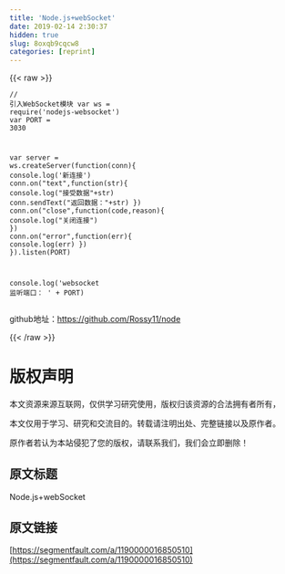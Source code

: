 ```yaml
---
title: 'Node.js+webSocket' 
date: 2019-02-14 2:30:37
hidden: true
slug: 8oxqb9cqcw8
categories: [reprint]
---
```


{{< raw >}}

                    
<div class="widget-codetool" style="display:none;">
      <div class="widget-codetool--inner">
      <span class="selectCode code-tool" data-toggle="tooltip" data-placement="top" title="" data-original-title="全选"></span>
      <span type="button" class="copyCode code-tool" data-toggle="tooltip" data-placement="top" data-clipboard-text="// 引入WebSocket模块
var ws = require('nodejs-websocket')
var PORT = 3030

var server = ws.createServer(function(conn){
    console.log('新连接')
    conn.on(&quot;text&quot;,function(str){
        console.log(&quot;接受数据&quot;+str)
        conn.sendText(&quot;返回数据：&quot;+str)
    })
    conn.on(&quot;close&quot;,function(code,reason){
        console.log(&quot;关闭连接&quot;)
    })
    conn.on(&quot;error&quot;,function(err){
        console.log(err)
    })
}).listen(PORT)

console.log('websocket 监听端口： ' + PORT)" title="" data-original-title="复制"></span>
      <span type="button" class="saveToNote code-tool" data-toggle="tooltip" data-placement="top" title="" data-original-title="放进笔记"></span>
      </div>
      </div><pre class="hljs javascript"><code><span class="hljs-comment">// 引入WebSocket模块</span>
<span class="hljs-keyword">var</span> ws = <span class="hljs-built_in">require</span>(<span class="hljs-string">'nodejs-websocket'</span>)
<span class="hljs-keyword">var</span> PORT = <span class="hljs-number">3030</span>

<span class="hljs-keyword">var</span> server = ws.createServer(<span class="hljs-function"><span class="hljs-keyword">function</span>(<span class="hljs-params">conn</span>)</span>{
    <span class="hljs-built_in">console</span>.log(<span class="hljs-string">'新连接'</span>)
    conn.on(<span class="hljs-string">"text"</span>,<span class="hljs-function"><span class="hljs-keyword">function</span>(<span class="hljs-params">str</span>)</span>{
        <span class="hljs-built_in">console</span>.log(<span class="hljs-string">"接受数据"</span>+str)
        conn.sendText(<span class="hljs-string">"返回数据："</span>+str)
    })
    conn.on(<span class="hljs-string">"close"</span>,<span class="hljs-function"><span class="hljs-keyword">function</span>(<span class="hljs-params">code,reason</span>)</span>{
        <span class="hljs-built_in">console</span>.log(<span class="hljs-string">"关闭连接"</span>)
    })
    conn.on(<span class="hljs-string">"error"</span>,<span class="hljs-function"><span class="hljs-keyword">function</span>(<span class="hljs-params">err</span>)</span>{
        <span class="hljs-built_in">console</span>.log(err)
    })
}).listen(PORT)

<span class="hljs-built_in">console</span>.log(<span class="hljs-string">'websocket 监听端口： '</span> + PORT)</code></pre>
<p>github地址：<a href="https://github.com/Rossy11/node" rel="nofollow noreferrer" target="_blank">https://github.com/Rossy11/node</a></p>

                
{{< /raw >}}

# 版权声明
本文资源来源互联网，仅供学习研究使用，版权归该资源的合法拥有者所有，

本文仅用于学习、研究和交流目的。转载请注明出处、完整链接以及原作者。

原作者若认为本站侵犯了您的版权，请联系我们，我们会立即删除！

## 原文标题
Node.js+webSocket

## 原文链接
[https://segmentfault.com/a/1190000016850510](https://segmentfault.com/a/1190000016850510)

